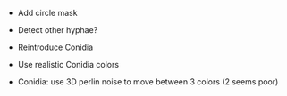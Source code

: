 - Add circle mask
- Detect other hyphae?

- Reintroduce Conidia
- Use realistic Conidia colors
- Conidia: use 3D perlin noise to move between 3 colors (2 seems poor)
